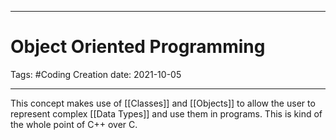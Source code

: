 -----------------------------------------------
# Object Oriented Programming
Tags:  #Coding 
Creation date: 2021-10-05

-----------------------------------------------

This concept makes use of [[Classes]] and [[Objects]] to allow the user to represent complex [[Data Types]] and use them in programs. This is kind of the whole point of C++ over C.